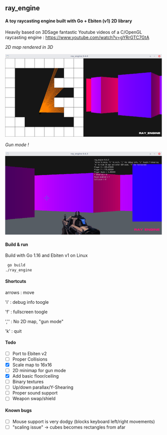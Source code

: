 ## ray_engine

#### A toy raycasting engine built with Go + Ebiten (v1) 2D library

Heavily based on 3DSage fantastic Youtube videos of a C/OpenGL raycasting engine : https://www.youtube.com/watch?v=gYRrGTC7GtA

_2D map rendered in 3D_

![img](screenie.png)

_Gun mode !_

![img](screenie_game.png) 

#### Build & run

Build with Go 1.16 and Ebiten v1 on Linux

     go build
    ./ray_engine

#### Shortcuts

arrows : move

'i' : debug info toogle

'f' : fullscreen toogle

','' : No 2D map, "gun mode"

'k' : quit

#### Todo

- [ ] Port to Ebiten v2
- [ ] Proper Collisions
- [X] Scale map to 16x16
- [ ] 2D minimap for gun mode
- [X] Add basic floor/ceiling
- [ ] Binary textures
- [ ] Up/down parallax/Y-Shearing
- [ ] Proper sound support
- [ ] Weapon swap/shield

#### Known bugs

- [ ] Mouse support is very dodgy (blocks keyboard left/right movements)
- [ ] "scaling issue" -> cubes becomes rectangles from afar